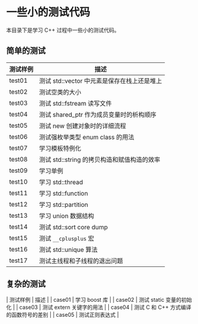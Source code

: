 # 一些小的测试代码

本目录下是学习 C++ 过程中一些小的测试代码。

## 简单的测试

| 测试样例 | 描述 |
| ---- | ---- |
| test01 | 测试 std::vector 中元素是保存在栈上还是堆上 |
| test02 | 测试空类的大小 |
| test03 | 测试 std::fstream 读写文件 |
| test04 | 测试 shared_ptr 作为成员变量时的析构顺序 |
| test05 | 测试 new 创建对象时的详细流程 |
| test06 | 测试强枚举类型 enum class 的用法 |
| test07 | 学习模板特例化 |
| test08 | 测试 std::string 的拷贝构造和赋值构造的效率 |
| test09 | 学习单例 |
| test10 | 学习 std::thread |
| test11 | 学习 std::function |
| test12 | 学习 std::partition |
| test13 | 学习 union 数据结构 |
| test14 | 测试 std::sort core dump |
| test15 | 测试 `__cplusplus` 宏 |
| test16 | 测试 std::unique 算法 |
| test17 | 测试主线程和子线程的退出问题 |

## 复杂的测试

| 测试样例 | 描述 |
| case01 | 学习 boost 库 |
| case02 | 测试 static 变量的初始化 |
| case03 | 测试 extern 关键字的用法 |
| case04 | 测试 C 和 C++ 方式编译的函数符号的差别 |
| case05 | 测试正则表达式 |